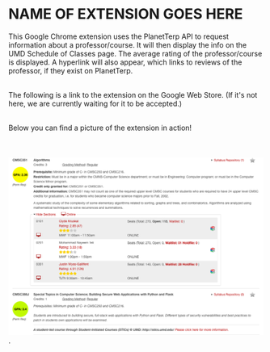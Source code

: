 # NAME OF EXTENSION GOES HERE

This Google Chrome extension uses the PlanetTerp API to request information about a professor/course. It will then display the info on the UMD Schedule of Classes page. The average rating of the professor/course is displayed. A hyperlink will also appear, which links to reviews of the professor, if they exist on PlanetTerp.
<br/>
<br/>
  
The following is a link to the extension on the Google Web Store. (If it's not here, we are currently waiting for it to be accepted.)
<br/>
<br/>

Below you can find a picture of the extension in action!<br/>
<br/>
<br/>
<br/>
![Screenshot](reviews.png). 
  
  

